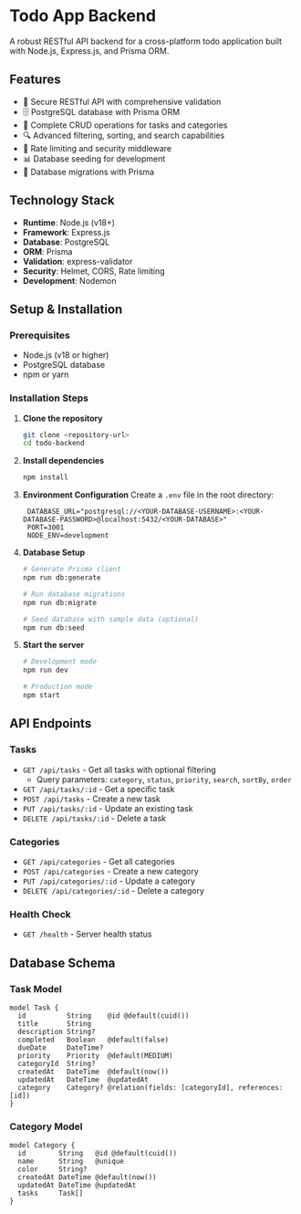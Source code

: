 # Todo App Backend

A robust RESTful API backend for a cross-platform todo application built with Node.js, Express.js, and Prisma ORM.

## Features

- 🔐 Secure RESTful API with comprehensive validation
- 🗄️ PostgreSQL database with Prisma ORM
- 📝 Complete CRUD operations for tasks and categories
- 🔍 Advanced filtering, sorting, and search capabilities
- 🚀 Rate limiting and security middleware
- 📊 Database seeding for development
- 🔄 Database migrations with Prisma

## Technology Stack

- **Runtime**: Node.js (v18+)
- **Framework**: Express.js
- **Database**: PostgreSQL
- **ORM**: Prisma
- **Validation**: express-validator
- **Security**: Helmet, CORS, Rate limiting
- **Development**: Nodemon

## Setup & Installation

### Prerequisites

- Node.js (v18 or higher)
- PostgreSQL database
- npm or yarn

### Installation Steps

1. **Clone the repository**
   ```bash
   git clone <repository-url>
   cd todo-backend
   ```

2. **Install dependencies**
   ```bash
   npm install
   ```

3. **Environment Configuration**
   Create a `.env` file in the root directory:
   ```env
    DATABASE_URL="postgresql://<YOUR-DATABASE-USERNAME>:<YOUR-DATABASE-PASSWORD>@localhost:5432/<YOUR-DATABASE>"
    PORT=3001
    NODE_ENV=development
   ```

4. **Database Setup**
   ```bash
   # Generate Prisma client
   npm run db:generate
   
   # Run database migrations
   npm run db:migrate
   
   # Seed database with sample data (optional)
   npm run db:seed
   ```

5. **Start the server**
   ```bash
   # Development mode
   npm run dev
   
   # Production mode
   npm start
   ```

## API Endpoints

### Tasks

- `GET /api/tasks` - Get all tasks with optional filtering
  - Query parameters: `category`, `status`, `priority`, `search`, `sortBy`, `order`
- `GET /api/tasks/:id` - Get a specific task
- `POST /api/tasks` - Create a new task
- `PUT /api/tasks/:id` - Update an existing task
- `DELETE /api/tasks/:id` - Delete a task

### Categories

- `GET /api/categories` - Get all categories
- `POST /api/categories` - Create a new category
- `PUT /api/categories/:id` - Update a category
- `DELETE /api/categories/:id` - Delete a category

### Health Check

- `GET /health` - Server health status

## Database Schema

### Task Model
```prisma
model Task {
  id          String    @id @default(cuid())
  title       String
  description String?
  completed   Boolean   @default(false)
  dueDate     DateTime?
  priority    Priority  @default(MEDIUM)
  categoryId  String?
  createdAt   DateTime  @default(now())
  updatedAt   DateTime  @updatedAt
  category    Category? @relation(fields: [categoryId], references: [id])
}
```

### Category Model
```prisma
model Category {
  id        String   @id @default(cuid())
  name      String   @unique
  color     String?
  createdAt DateTime @default(now())
  updatedAt DateTime @updatedAt
  tasks     Task[]
}
```